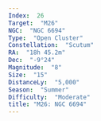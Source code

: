 ```yaml
---
Index:  26
Target:  "M26"
NGC:  "NGC 6694"
Type:  "Open Cluster"
Constellation:  "Scutum"
RA:  "18h 45.2m"
Dec:  "-9°24"
Magnitude:  "8"
Size:  "15"
DistanceLy:  "5,000"
Season:  "Summer"
Difficulty:  "Moderate"
title: "M26: NGC 6694"
---
```

